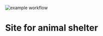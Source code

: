![example workflow](https://github.com/Goomba41/animal.catalogue.spa/actions/workflows/main.yml/badge.svg)

# Site for animal shelter
